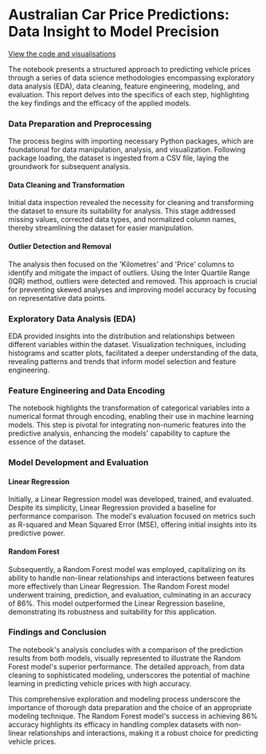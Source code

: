 # Australian Car Price Predictions: Data Insight to Model Precision
[View the code and visualisations](https://github.com/prottayislive/Car_Price_Prediction_Aus/blob/main/Car_Price_Prediction_Australia.ipynb)

The notebook presents a structured approach to predicting vehicle prices through a series of data science methodologies encompassing exploratory data analysis (EDA), data cleaning, feature engineering, modeling, and evaluation. This report delves into the specifics of each step, highlighting the key findings and the efficacy of the applied models.

### Data Preparation and Preprocessing

The process begins with importing necessary Python packages, which are foundational for data manipulation, analysis, and visualization. Following package loading, the dataset is ingested from a CSV file, laying the groundwork for subsequent analysis.

#### Data Cleaning and Transformation

Initial data inspection revealed the necessity for cleaning and transforming the dataset to ensure its suitability for analysis. This stage addressed missing values, corrected data types, and normalized column names, thereby streamlining the dataset for easier manipulation.

#### Outlier Detection and Removal

The analysis then focused on the 'Kilometres' and 'Price' columns to identify and mitigate the impact of outliers. Using the Inter Quartile Range (IQR) method, outliers were detected and removed. This approach is crucial for preventing skewed analyses and improving model accuracy by focusing on representative data points.

### Exploratory Data Analysis (EDA)

EDA provided insights into the distribution and relationships between different variables within the dataset. Visualization techniques, including histograms and scatter plots, facilitated a deeper understanding of the data, revealing patterns and trends that inform model selection and feature engineering.

### Feature Engineering and Data Encoding

The notebook highlights the transformation of categorical variables into a numerical format through encoding, enabling their use in machine learning models. This step is pivotal for integrating non-numeric features into the predictive analysis, enhancing the models' capability to capture the essence of the dataset.

### Model Development and Evaluation

#### Linear Regression

Initially, a Linear Regression model was developed, trained, and evaluated. Despite its simplicity, Linear Regression provided a baseline for performance comparison. The model's evaluation focused on metrics such as R-squared and Mean Squared Error (MSE), offering initial insights into its predictive power.

#### Random Forest

Subsequently, a Random Forest model was employed, capitalizing on its ability to handle non-linear relationships and interactions between features more effectively than Linear Regression. The Random Forest model underwent training, prediction, and evaluation, culminating in an accuracy of 86%. This model outperformed the Linear Regression baseline, demonstrating its robustness and suitability for this application.

### Findings and Conclusion

The notebook's analysis concludes with a comparison of the prediction results from both models, visually represented to illustrate the Random Forest model's superior performance. The detailed approach, from data cleaning to sophisticated modeling, underscores the potential of machine learning in predicting vehicle prices with high accuracy.

This comprehensive exploration and modeling process underscore the importance of thorough data preparation and the choice of an appropriate modeling technique. The Random Forest model's success in achieving 86% accuracy highlights its efficacy in handling complex datasets with non-linear relationships and interactions, making it a robust choice for predicting vehicle prices.

